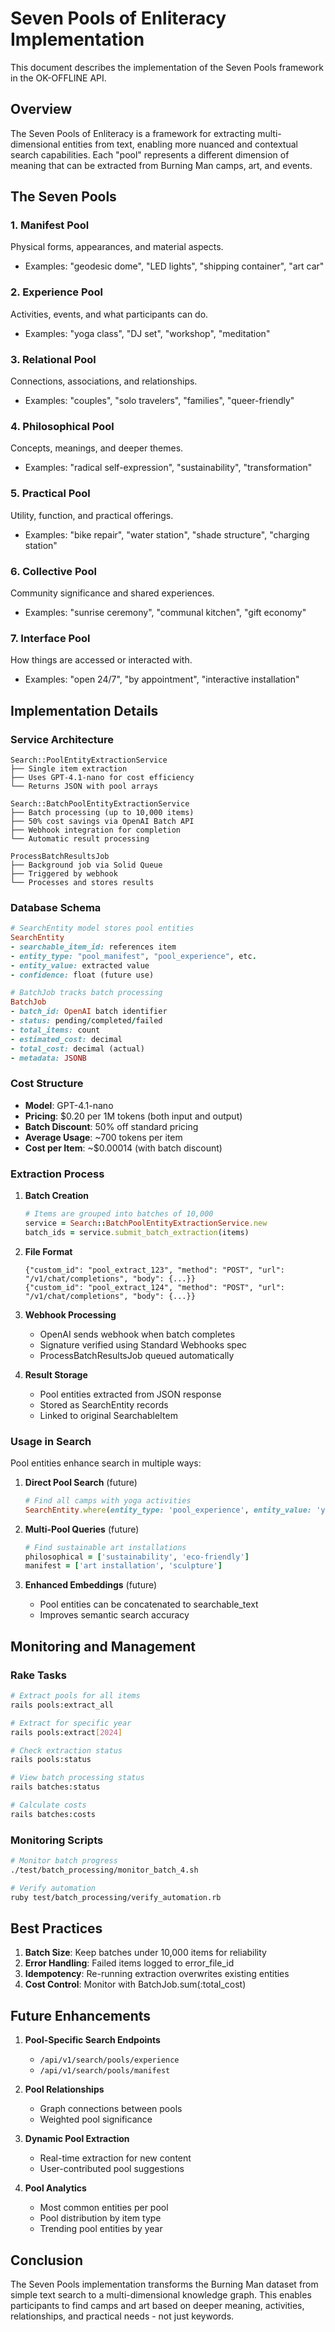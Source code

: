 # Seven Pools of Enliteracy Implementation

This document describes the implementation of the Seven Pools framework in the OK-OFFLINE API.

## Overview

The Seven Pools of Enliteracy is a framework for extracting multi-dimensional entities from text, enabling more nuanced and contextual search capabilities. Each "pool" represents a different dimension of meaning that can be extracted from Burning Man camps, art, and events.

## The Seven Pools

### 1. Manifest Pool
Physical forms, appearances, and material aspects.
- Examples: "geodesic dome", "LED lights", "shipping container", "art car"

### 2. Experience Pool  
Activities, events, and what participants can do.
- Examples: "yoga class", "DJ set", "workshop", "meditation"

### 3. Relational Pool
Connections, associations, and relationships.
- Examples: "couples", "solo travelers", "families", "queer-friendly"

### 4. Philosophical Pool
Concepts, meanings, and deeper themes.
- Examples: "radical self-expression", "sustainability", "transformation"

### 5. Practical Pool
Utility, function, and practical offerings.
- Examples: "bike repair", "water station", "shade structure", "charging station"

### 6. Collective Pool
Community significance and shared experiences.
- Examples: "sunrise ceremony", "communal kitchen", "gift economy"

### 7. Interface Pool
How things are accessed or interacted with.
- Examples: "open 24/7", "by appointment", "interactive installation"

## Implementation Details

### Service Architecture

```
Search::PoolEntityExtractionService
├── Single item extraction
├── Uses GPT-4.1-nano for cost efficiency
└── Returns JSON with pool arrays

Search::BatchPoolEntityExtractionService  
├── Batch processing (up to 10,000 items)
├── 50% cost savings via OpenAI Batch API
├── Webhook integration for completion
└── Automatic result processing

ProcessBatchResultsJob
├── Background job via Solid Queue
├── Triggered by webhook
└── Processes and stores results
```

### Database Schema

```ruby
# SearchEntity model stores pool entities
SearchEntity
- searchable_item_id: references item
- entity_type: "pool_manifest", "pool_experience", etc.
- entity_value: extracted value
- confidence: float (future use)

# BatchJob tracks batch processing
BatchJob
- batch_id: OpenAI batch identifier
- status: pending/completed/failed
- total_items: count
- estimated_cost: decimal
- total_cost: decimal (actual)
- metadata: JSONB
```

### Cost Structure

- **Model**: GPT-4.1-nano
- **Pricing**: $0.20 per 1M tokens (both input and output)
- **Batch Discount**: 50% off standard pricing
- **Average Usage**: ~700 tokens per item
- **Cost per Item**: ~$0.00014 (with batch discount)

### Extraction Process

1. **Batch Creation**
   ```ruby
   # Items are grouped into batches of 10,000
   service = Search::BatchPoolEntityExtractionService.new
   batch_ids = service.submit_batch_extraction(items)
   ```

2. **File Format**
   ```jsonl
   {"custom_id": "pool_extract_123", "method": "POST", "url": "/v1/chat/completions", "body": {...}}
   {"custom_id": "pool_extract_124", "method": "POST", "url": "/v1/chat/completions", "body": {...}}
   ```

3. **Webhook Processing**
   - OpenAI sends webhook when batch completes
   - Signature verified using Standard Webhooks spec
   - ProcessBatchResultsJob queued automatically

4. **Result Storage**
   - Pool entities extracted from JSON response
   - Stored as SearchEntity records
   - Linked to original SearchableItem

### Usage in Search

Pool entities enhance search in multiple ways:

1. **Direct Pool Search** (future)
   ```ruby
   # Find all camps with yoga activities
   SearchEntity.where(entity_type: 'pool_experience', entity_value: 'yoga')
   ```

2. **Multi-Pool Queries** (future)
   ```ruby
   # Find sustainable art installations
   philosophical = ['sustainability', 'eco-friendly']
   manifest = ['art installation', 'sculpture']
   ```

3. **Enhanced Embeddings** (future)
   - Pool entities can be concatenated to searchable_text
   - Improves semantic search accuracy

## Monitoring and Management

### Rake Tasks

```bash
# Extract pools for all items
rails pools:extract_all

# Extract for specific year
rails pools:extract[2024]

# Check extraction status
rails pools:status

# View batch processing status
rails batches:status

# Calculate costs
rails batches:costs
```

### Monitoring Scripts

```bash
# Monitor batch progress
./test/batch_processing/monitor_batch_4.sh

# Verify automation
ruby test/batch_processing/verify_automation.rb
```

## Best Practices

1. **Batch Size**: Keep batches under 10,000 items for reliability
2. **Error Handling**: Failed items logged to error_file_id
3. **Idempotency**: Re-running extraction overwrites existing entities
4. **Cost Control**: Monitor with BatchJob.sum(:total_cost)

## Future Enhancements

1. **Pool-Specific Search Endpoints**
   - `/api/v1/search/pools/experience`
   - `/api/v1/search/pools/manifest`

2. **Pool Relationships**
   - Graph connections between pools
   - Weighted pool significance

3. **Dynamic Pool Extraction**
   - Real-time extraction for new content
   - User-contributed pool suggestions

4. **Pool Analytics**
   - Most common entities per pool
   - Pool distribution by item type
   - Trending pool entities by year

## Conclusion

The Seven Pools implementation transforms the Burning Man dataset from simple text search to a multi-dimensional knowledge graph. This enables participants to find camps and art based on deeper meaning, activities, relationships, and practical needs - not just keywords.